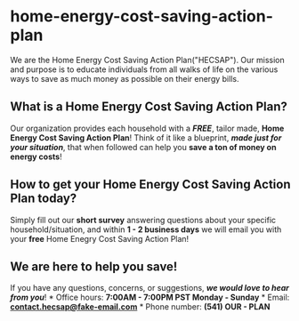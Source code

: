 # home-energy-cost-saving-action-plan
We are the Home Energy Cost Saving Action Plan("HECSAP"). Our mission and purpose is to educate individuals from all walks of life on the various ways to save as much money as possible on their energy bills. 

## What is a Home Energy Cost Saving Action Plan?
Our organization provides each household with a ***FREE***, tailor made, **Home Energy Cost Saving Action Plan**! Think of it like a blueprint, ***made just for your situation***, that when followed can help you **save a ton of money on energy costs**!

## How to get your Home Energy Cost Saving Action Plan today?
Simply fill out our **short survey** answering questions about your specific household/situation, and within **1 - 2 business days** we will email you with your **free** Home Enegry Cost Saving Action Plan!

## We are here to help you save! 
If you have any questions, concerns, or suggestions, ***we would love to hear from you***!
    * Office hours: **7:00AM - 7:00PM PST Monday - Sunday**
    * Email: **contact.hecsap@fake-email.com**
    * Phone number: **(541) OUR - PLAN**
